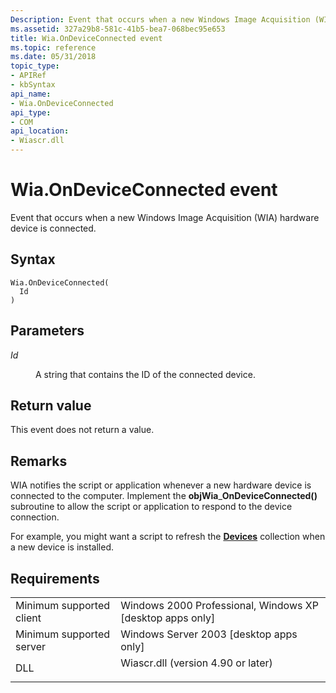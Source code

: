 ```yaml
---
Description: Event that occurs when a new Windows Image Acquisition (WIA) hardware device is connected.
ms.assetid: 327a29b8-581c-41b5-bea7-068bec95e653
title: Wia.OnDeviceConnected event
ms.topic: reference
ms.date: 05/31/2018
topic_type: 
- APIRef
- kbSyntax
api_name: 
- Wia.OnDeviceConnected
api_type: 
- COM
api_location: 
- Wiascr.dll
---
```


# Wia.OnDeviceConnected event

Event that occurs when a new Windows Image Acquisition (WIA) hardware device is connected.

## Syntax


```JScript
Wia.OnDeviceConnected(
  Id
)
```



## Parameters

<dl> <dt>

*Id* 
</dt> <dd>

A string that contains the ID of the connected device.

</dd> </dl>

## Return value

This event does not return a value.

## Remarks

WIA notifies the script or application whenever a new hardware device is connected to the computer. Implement the **objWia**\_**OnDeviceConnected()** subroutine to allow the script or application to respond to the device connection.

For example, you might want a script to refresh the [**Devices**](-wia-iwia-devices.md) collection when a new device is installed.

## Requirements



|                                     |                                                                                                               |
|-------------------------------------|---------------------------------------------------------------------------------------------------------------|
| Minimum supported client<br/> | Windows 2000 Professional, Windows XP \[desktop apps only\]<br/>                                        |
| Minimum supported server<br/> | Windows Server 2003 \[desktop apps only\]<br/>                                                          |
| DLL<br/>                      | <dl> <dt>Wiascr.dll (version 4.90 or later)</dt> </dl> |



 

 




